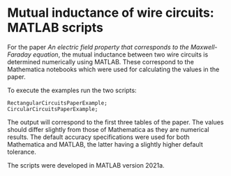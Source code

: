 # Mutual inductance of wire circuits: MATLAB scripts

For the paper *An electric field property that corresponds to the Maxwell-Faraday equation*, the mutual inductance between two wire circuits is determined numerically using MATLAB. These correspond to the Mathematica notebooks which were used for calculating the values in the paper.

To execute the examples run the two scripts:

    RectangularCircuitsPaperExample;
    CircularCircuitsPaperExample;
    
The output will correspond to the first three tables of the paper. The values should differ slightly from those of Mathematica as they are numerical results. The default accuracy specifications were used for both Mathematica and MATLAB, the latter having a slightly higher default tolerance.

The scripts were developed in MATLAB version 2021a.

